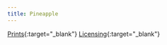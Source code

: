```yaml
---
title: Pineapple
---
```

[Prints](https://pixels.com/featured/pineapple-brady-lane.html){:target="_blank"}
[Licensing](https://licensing.pixels.com/featured/pineapple-brady-lane.html){:target="_blank"}